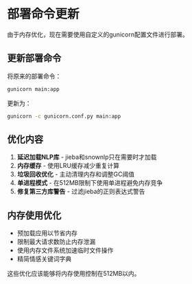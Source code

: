 # 部署命令更新

由于内存优化，现在需要使用自定义的gunicorn配置文件进行部署。

## 更新部署命令

将原来的部署命令：
```bash
gunicorn main:app
```

更新为：
```bash
gunicorn -c gunicorn.conf.py main:app
```

## 优化内容

1. **延迟加载NLP库** - jieba和snownlp只在需要时才加载
2. **内存缓存** - 使用LRU缓存减少重复计算
3. **垃圾回收优化** - 主动清理内存和调整GC阈值
4. **单进程模式** - 在512MB限制下使用单进程避免内存竞争
5. **修复第三方库警告** - 过滤jieba的正则表达式警告

## 内存使用优化

- 预加载应用以节省内存
- 限制最大请求数防止内存泄漏
- 使用内存文件系统加速临时文件操作
- 精简情感关键词字典

这些优化应该能够将内存使用控制在512MB以内。